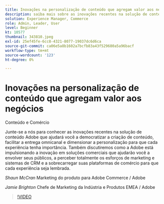 ```yaml
---
title: Inovações na personalização de conteúdo que agregam valor aos negócios
description: saiba mais sobre as inovações recentes na solução de conteúdo Adobe e como o Adobe está impulsionando a inovação em soluções comerciais
solution: Experience Manager, Commerce
role: Admin, Leader, User
level: Beginner
kt: 10577
thumbnail: 343810.jpeg
exl-id: 25ef45fe-6cc8-4321-8077-19037dc6d6ca
source-git-commit: ca06e5a8b1602a7bcfb83a43f529680a5a96bacf
workflow-type: tm+mt
source-wordcount: '123'
ht-degree: 0%

---
```


# Inovações na personalização de conteúdo que agregam valor aos negócios

Conteúdo e Comércio

Junte-se a nós para conhecer as inovações recentes na solução de conteúdo Adobe que ajudará você a democratizar a criação de conteúdo, facilitar a entrega omnicanal e dimensionar a personalização para que cada experiência tenha importância.  Também discutiremos como a Adobe está impulsionando a inovação em soluções comerciais que ajudarão você a envolver seus públicos, a perceber totalmente os esforços de marketing e sistemas de CRM e a sobrecarregar suas plataformas de comércio para que cada experiência seja lembrada.

*Shaun McCran* Marketing do produto para Adobe Commerce / Adobe

*Jamie Brighton* Chefe de Marketing da Indústria e Produtos EMEA / Adobe

>[!VIDEO](https://video.tv.adobe.com/v/343810/?quality=12&learn=on)
